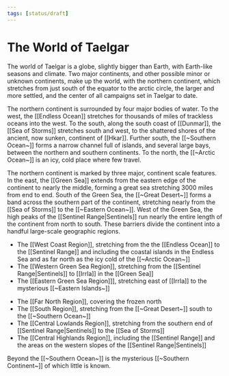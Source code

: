 ```yaml
---
tags: [status/draft]
---
```


# The World of Taelgar

The world of Taelgar is a globe, slightly bigger than Earth, with Earth-like seasons and climate. Two major continents, and other possible minor or unknown continents, make up the world, with the northern continent, which stretches from just south of the equator to the arctic circle, the larger and more settled, and the center of all campaigns set in Taelgar to date.  

The northern continent is surrounded by four major bodies of water. To the west, the [[Endless Ocean]] stretches for thousands of miles of trackless oceans into the west. To the south, along the south coast of [[Dunmar]], the [[Sea of Storms]] stretches south and west, to the shattered shores of the ancient, now sunken, continent of [[Hkar]]. Further south, the [[~Southern Ocean~]] forms a narrow channel full of islands, and several large bays, between the northern and southern continents. To the north, the [[~Arctic Ocean~]] is an icy, cold place where few travel.

The northern continent is marked by three major, continent scale features. In the east, the [[Green Sea]] extends from the eastern edge of the continent to nearly the middle, forming a great sea stretching 3000 miles from end to end. South of the Green Sea, the [[~Great Desert~]] forms a band across the southern part of the continent, stretching nearly from the [[Sea of Storms]] to the [[~Eastern Ocean~]]. West of the Green Sea, the high peaks of the [[Sentinel Range|Sentinels]] run nearly the entire length of the continent from north to south. These barriers divide the continent into a handful large-scale geographic regions.


- The [[West Coast Region]], stretching from the the [[Endless Ocean]] to the [[Sentinel Range]] and including the coastal islands in the Endless Sea and as far north as the icy cold of the [[~Arctic Ocean~]]
- The [[Western Green Sea Region]], stretching from the [[Sentinel Range|Sentinels]] to [[Irrla]] in the [[Green Sea]]
- The [[Eastern Green Sea Region]]], stretching east of [[Irrla]] to the mysterious [[~Eastern Islands~]]
* The [[Far North Region]], covering the frozen north 
* The [[South Region]], stretching from the [[~Great Desert~]] south to the [[~Southern Ocean~]]
* The [[Central Lowlands Region]], stretching from the southern end of [[Sentinel Range|Sentinels]] to the [[Sea of Storms]]
* The [[Central Highlands Region]], including the [[Sentinel Range]] and the areas on the western slopes of the [[Sentinel Range|Sentinels]] 

Beyond the [[~Southern Ocean~]] is the mysterious [[~Southern Continent~]] of which little is known. 